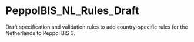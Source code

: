 # PeppolBIS_NL_Rules_Draft
Draft specification and validation rules to add country-specific rules for the Netherlands to Peppol BIS 3.
